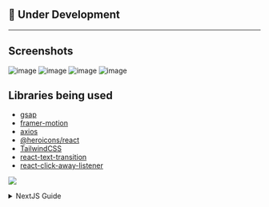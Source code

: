## 🚧 Under Development
----
## Screenshots
![image](https://user-images.githubusercontent.com/81325730/175696177-a2f4505d-da00-46b8-a666-b01bbbbe81b9.png)
![image](https://user-images.githubusercontent.com/81325730/175696207-ef284509-d383-4c2a-89f2-6f8a3540150a.png)
![image](https://user-images.githubusercontent.com/81325730/175696240-a3ac9a98-5e91-43c4-be3a-40505e985ada.png)
![image](https://user-images.githubusercontent.com/81325730/175696273-39089554-2271-42a5-ba52-29f2c2de8c23.png)


## Libraries being used
- [gsap](https://greensock.com/gsap/)
- [framer-motion](https://greensock.com/gsap/)
- [axios](https://www.npmjs.com/package/axios)
- [@heroicons/react](https://heroicons.com/)
- [TailwindCSS](https://tailwindcss.com/)
- [react-text-transition](https://www.npmjs.com/package/react-text-transition)
- [react-click-away-listener](https://www.npmjs.com/package/react-click-away-listener)

[![](https://visitcount.itsvg.in/api?id=freyhacks&label=Repo%20Views&color=0&icon=5&pretty=true)](https://visitcount.itsvg.in)

<details> <summary>NextJS Guide </summary>
This is a [Next.js](https://nextjs.org/) project bootstrapped with [`create-next-app`](https://github.com/vercel/next.js/tree/canary/packages/create-next-app).

## Getting Started

First, run the development server:

```bash
npm run dev
# or
yarn dev
```

Open [http://localhost:3000](http://localhost:3000) with your browser to see the result.

You can start editing the page by modifying `pages/index.js`. The page auto-updates as you edit the file.

[API routes](https://nextjs.org/docs/api-routes/introduction) can be accessed on [http://localhost:3000/api/hello](http://localhost:3000/api/hello). This endpoint can be edited in `pages/api/hello.js`.

The `pages/api` directory is mapped to `/api/*`. Files in this directory are treated as [API routes](https://nextjs.org/docs/api-routes/introduction) instead of React pages.

## Learn More

To learn more about Next.js, take a look at the following resources:

- [Next.js Documentation](https://nextjs.org/docs) - learn about Next.js features and API.
- [Learn Next.js](https://nextjs.org/learn) - an interactive Next.js tutorial.

You can check out [the Next.js GitHub repository](https://github.com/vercel/next.js/) - your feedback and contributions are welcome!

## Deploy on Vercel

The easiest way to deploy your Next.js app is to use the [Vercel Platform](https://vercel.com/new?utm_medium=default-template&filter=next.js&utm_source=create-next-app&utm_campaign=create-next-app-readme) from the creators of Next.js.

Check out our [Next.js deployment documentation](https://nextjs.org/docs/deployment) for more details.

</details>

